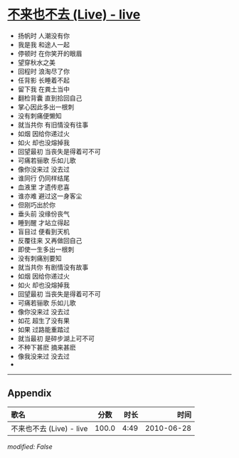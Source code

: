 # [不来也不去 (Live) - live](https://music.163.com/song?id=29017185)

* 扬帆时 人潮没有你
* 我是我 和途人一起
* 停顿时 在你笑开的眼眉
* 望穿秋水之美
* 回程时 浪淘尽了你
* 任背影 长睡着不起
* 留下我 在粪土当中
* 翻检背囊 直到拾回自己
* 掌心因此多出一根刺
* 没有刺痛便懒知
* 就当共你 有旧情没有往事
* 如烟 因给你递过火
* 如火 却也没熔掉我
* 回望最初 当丧失是得着可不可
* 可痛若骊歌 乐如儿歌
* 像你没来过 没去过
* 谁同行 仍同样结尾
* 血液里 才遗传悲喜
* 谁亦难 避过这一身客尘
* 但刚巧出於你
* 垂头前 没缘份丧气
* 睡到醒 才站立得起
* 盲目过 便看到天机
* 反覆往来 又再做回自己
* 即使一生多出一根刺
* 没有刺痛别要知
* 就当共你 有剧情没有故事
* 如烟 因给你递过火
* 如火 却也没熔掉我
* 回望最初 当丧失是得着可不可
* 可痛若骊歌 乐如儿歌
* 像你没来过 没去过
* 如花 超生了没有果
* 如果 过路能重踏过
* 就当最初 是碎步湖上可不可
* 不种下甚麽 摘来甚麽
* 像我没来过 没去过
* 


---

## Appendix

|歌名|分数|时长|时间|
|:---|:---:|---:|---:|
|不来也不去 (Live) - live|100.0|4:49|2010-06-28

*modified: False*